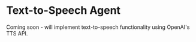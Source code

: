 # Text-to-Speech Agent

Coming soon - will implement text-to-speech functionality using OpenAI's TTS API.